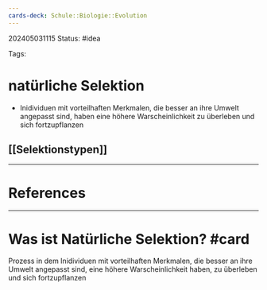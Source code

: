 ```yaml
---
cards-deck: Schule::Biologie::Evolution
---
```

202405031115
Status: #idea

Tags:

# natürliche Selektion
- Inidividuen mit vorteilhaften Merkmalen, die besser an ihre Umwelt angepasst sind, haben eine höhere Warscheinlichkeit zu überleben und sich fortzupflanzen 
## [[Selektionstypen]]

---
# References



---


# Was ist Natürliche Selektion? #card 
Prozess in dem Inidividuen mit vorteilhaften Merkmalen, die besser an ihre Umwelt angepasst sind, eine höhere Warscheinlichkeit haben, zu überleben und sich fortzupflanzen 